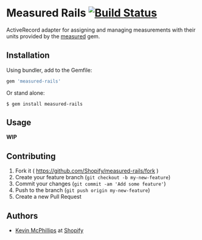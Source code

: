 # Measured Rails [![Build Status](https://travis-ci.org/Shopify/measured-rails.svg)](https://travis-ci.org/Shopify/measured-rails)

ActiveRecord adapter for assigning and managing measurements with their units provided by the [measured](https://github.com/Shopify/measured) gem.

## Installation

Using bundler, add to the Gemfile:

```ruby
gem 'measured-rails'
```

Or stand alone:

    $ gem install measured-rails

## Usage

**WIP**


## Contributing

1. Fork it ( https://github.com/Shopify/measured-rails/fork )
2. Create your feature branch (`git checkout -b my-new-feature`)
3. Commit your changes (`git commit -am 'Add some feature'`)
4. Push to the branch (`git push origin my-new-feature`)
5. Create a new Pull Request

## Authors

* [Kevin McPhillips](https://github.com/kmcphillips) at [Shopify](http://shopify.com/careers)
